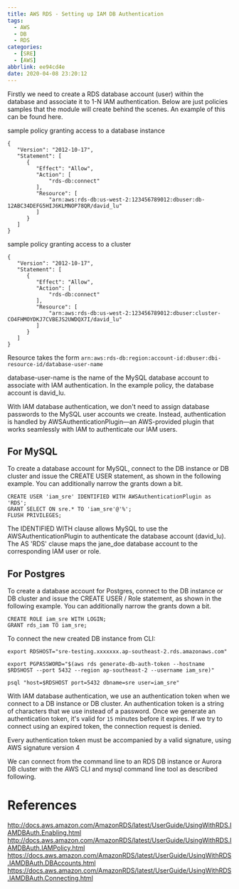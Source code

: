 ```yaml
---
title: AWS RDS - Setting up IAM DB Authentication
tags:
  - AWS
  - DB
  - RDS
categories: 
  - [SRE]
  - [AWS]
abbrlink: ee94cd4e
date: 2020-04-08 23:20:12
---
```


Firstly we need to create a RDS database account (user) within the database and associate it to 1-N IAM authentication. Below are just policies samples that the module will create behind the scenes. An example of this can be found here.

sample policy granting access to a database instance
```
{
   "Version": "2012-10-17",
   "Statement": [
      {
         "Effect": "Allow",
         "Action": [
             "rds-db:connect"
         ],
         "Resource": [
             "arn:aws:rds-db:us-west-2:123456789012:dbuser:db-12ABC34DEFG5HIJ6KLMNOP78QR/david_lu"
         ]
      }
   ]
}
```

sample policy granting access to a cluster
```
{
   "Version": "2012-10-17",
   "Statement": [
      {
         "Effect": "Allow",
         "Action": [
             "rds-db:connect"
         ],
         "Resource": [
             "arn:aws:rds-db:us-west-2:123456789012:dbuser:cluster-CO4FHMOYDKJ7CVBEJS2UWDQX7I/david_lu"
         ]
      }
   ]
}
```

Resource takes the form `arn:aws:rds-db:region:account-id:dbuser:dbi-resource-id/database-user-name`

database-user-name is the name of the MySQL database account to associate with IAM authentication. In the example policy, the database account is david_lu.

With IAM database authentication, we don't need to assign database passwords to the MySQL user accounts we create. Instead, authentication is handled by AWSAuthenticationPlugin—an AWS-provided plugin that works seamlessly with IAM to authenticate our IAM users.

## For MySQL

To create a database account for MySQL, connect to the DB instance or DB cluster and issue the CREATE USER statement, as shown in the following example. You can additionally narrow the grants down a bit.

```
CREATE USER 'iam_sre' IDENTIFIED WITH AWSAuthenticationPlugin as 'RDS';
GRANT SELECT ON sre.* TO 'iam_sre'@'%';
FLUSH PRIVILEGES;
```

The IDENTIFIED WITH clause allows MySQL to use the AWSAuthenticationPlugin to authenticate the database account (david_lu). The AS 'RDS' clause maps the jane_doe database account to the corresponding IAM user or role.

## For Postgres

To create a database account for Postgres, connect to the DB instance or DB cluster and issue the CREATE USER / Role statement, as shown in the following example. You can additionally narrow the grants down a bit.

```
CREATE ROLE iam_sre WITH LOGIN;
GRANT rds_iam TO iam_sre;
```

To connect the new created DB instance from CLI:

```
export RDSHOST="sre-testing.xxxxxxx.ap-southeast-2.rds.amazonaws.com"
 
export PGPASSWORD="$(aws rds generate-db-auth-token --hostname $RDSHOST --port 5432 --region ap-southeast-2 --username iam_sre)"
 
psql "host=$RDSHOST port=5432 dbname=sre user=iam_sre"
```

With IAM database authentication, we use an authentication token when we connect to a DB instance or DB cluster. An authentication token is a string of characters that we use instead of a password. Once we generate an authentication token, it's valid for `15` minutes before it expires. If we try to connect using an expired token, the connection request is denied.

Every authentication token must be accompanied by a valid signature, using AWS signature version 4

We can connect from the command line to an RDS DB instance or Aurora DB cluster with the AWS CLI and mysql command line tool as described following.

# References

http://docs.aws.amazon.com/AmazonRDS/latest/UserGuide/UsingWithRDS.IAMDBAuth.Enabling.html
http://docs.aws.amazon.com/AmazonRDS/latest/UserGuide/UsingWithRDS.IAMDBAuth.IAMPolicy.html
https://docs.aws.amazon.com/AmazonRDS/latest/UserGuide/UsingWithRDS.IAMDBAuth.DBAccounts.html
https://docs.aws.amazon.com/AmazonRDS/latest/UserGuide/UsingWithRDS.IAMDBAuth.Connecting.html

